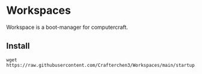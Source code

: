 # Workspaces

Workspace is a boot-manager for computercraft.

## Install 

    wget https://raw.githubusercontent.com/Crafterchen3/Workspaces/main/startup.lua
